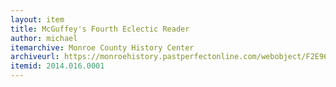 ```yaml
---
layout: item
title: McGuffey's Fourth Eclectic Reader
author: michael
itemarchive: Monroe County History Center
archiveurl: https://monroehistory.pastperfectonline.com/webobject/F2E96E67-32D2-4235-A32E-393229609215
itemid: 2014.016.0001
---
```


